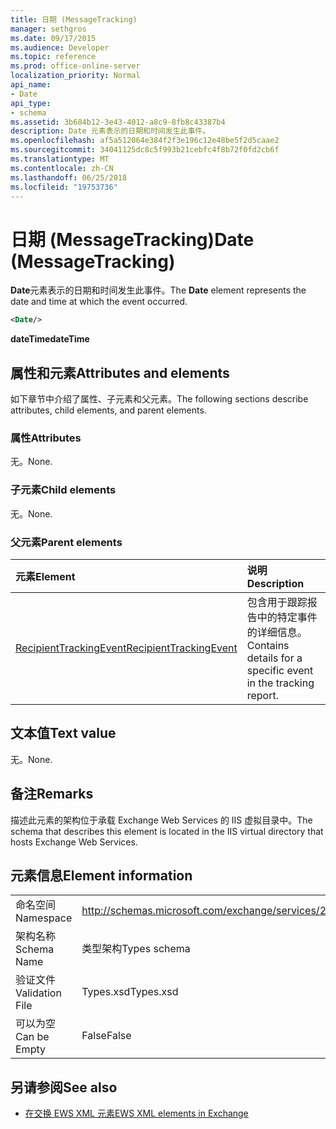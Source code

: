 ```yaml
---
title: 日期 (MessageTracking)
manager: sethgros
ms.date: 09/17/2015
ms.audience: Developer
ms.topic: reference
ms.prod: office-online-server
localization_priority: Normal
api_name:
- Date
api_type:
- schema
ms.assetid: 3b684b12-3e43-4012-a8c9-8fb8c43387b4
description: Date 元素表示的日期和时间发生此事件。
ms.openlocfilehash: af5a512064e384f2f3e196c12e48be5f2d5caae2
ms.sourcegitcommit: 34041125dc8c5f993b21cebfc4f8b72f0fd2cb6f
ms.translationtype: MT
ms.contentlocale: zh-CN
ms.lasthandoff: 06/25/2018
ms.locfileid: "19753736"
---
```

# <a name="date-messagetracking"></a><span data-ttu-id="6cf6d-103">日期 (MessageTracking)</span><span class="sxs-lookup"><span data-stu-id="6cf6d-103">Date (MessageTracking)</span></span>

<span data-ttu-id="6cf6d-104">**Date**元素表示的日期和时间发生此事件。</span><span class="sxs-lookup"><span data-stu-id="6cf6d-104">The **Date** element represents the date and time at which the event occurred.</span></span> 
  
```XML
<Date/>
```

 <span data-ttu-id="6cf6d-105">**dateTime**</span><span class="sxs-lookup"><span data-stu-id="6cf6d-105">**dateTime**</span></span>
## <a name="attributes-and-elements"></a><span data-ttu-id="6cf6d-106">属性和元素</span><span class="sxs-lookup"><span data-stu-id="6cf6d-106">Attributes and elements</span></span>

<span data-ttu-id="6cf6d-107">如下章节中介绍了属性、子元素和父元素。</span><span class="sxs-lookup"><span data-stu-id="6cf6d-107">The following sections describe attributes, child elements, and parent elements.</span></span>
  
### <a name="attributes"></a><span data-ttu-id="6cf6d-108">属性</span><span class="sxs-lookup"><span data-stu-id="6cf6d-108">Attributes</span></span>

<span data-ttu-id="6cf6d-109">无。</span><span class="sxs-lookup"><span data-stu-id="6cf6d-109">None.</span></span>
  
### <a name="child-elements"></a><span data-ttu-id="6cf6d-110">子元素</span><span class="sxs-lookup"><span data-stu-id="6cf6d-110">Child elements</span></span>

<span data-ttu-id="6cf6d-111">无。</span><span class="sxs-lookup"><span data-stu-id="6cf6d-111">None.</span></span>
  
### <a name="parent-elements"></a><span data-ttu-id="6cf6d-112">父元素</span><span class="sxs-lookup"><span data-stu-id="6cf6d-112">Parent elements</span></span>

|<span data-ttu-id="6cf6d-113">**元素**</span><span class="sxs-lookup"><span data-stu-id="6cf6d-113">**Element**</span></span>|<span data-ttu-id="6cf6d-114">**说明**</span><span class="sxs-lookup"><span data-stu-id="6cf6d-114">**Description**</span></span>|
|:-----|:-----|
|[<span data-ttu-id="6cf6d-115">RecipientTrackingEvent</span><span class="sxs-lookup"><span data-stu-id="6cf6d-115">RecipientTrackingEvent</span></span>](recipienttrackingevent.md) <br/> |<span data-ttu-id="6cf6d-116">包含用于跟踪报告中的特定事件的详细信息。</span><span class="sxs-lookup"><span data-stu-id="6cf6d-116">Contains details for a specific event in the tracking report.</span></span>  <br/> |
   
## <a name="text-value"></a><span data-ttu-id="6cf6d-117">文本值</span><span class="sxs-lookup"><span data-stu-id="6cf6d-117">Text value</span></span>

<span data-ttu-id="6cf6d-118">无。</span><span class="sxs-lookup"><span data-stu-id="6cf6d-118">None.</span></span>
  
## <a name="remarks"></a><span data-ttu-id="6cf6d-119">备注</span><span class="sxs-lookup"><span data-stu-id="6cf6d-119">Remarks</span></span>

<span data-ttu-id="6cf6d-120">描述此元素的架构位于承载 Exchange Web Services 的 IIS 虚拟目录中。</span><span class="sxs-lookup"><span data-stu-id="6cf6d-120">The schema that describes this element is located in the IIS virtual directory that hosts Exchange Web Services.</span></span>
  
## <a name="element-information"></a><span data-ttu-id="6cf6d-121">元素信息</span><span class="sxs-lookup"><span data-stu-id="6cf6d-121">Element information</span></span>

|||
|:-----|:-----|
|<span data-ttu-id="6cf6d-122">命名空间</span><span class="sxs-lookup"><span data-stu-id="6cf6d-122">Namespace</span></span>  <br/> |http://schemas.microsoft.com/exchange/services/2006/types  <br/> |
|<span data-ttu-id="6cf6d-123">架构名称</span><span class="sxs-lookup"><span data-stu-id="6cf6d-123">Schema Name</span></span>  <br/> |<span data-ttu-id="6cf6d-124">类型架构</span><span class="sxs-lookup"><span data-stu-id="6cf6d-124">Types schema</span></span>  <br/> |
|<span data-ttu-id="6cf6d-125">验证文件</span><span class="sxs-lookup"><span data-stu-id="6cf6d-125">Validation File</span></span>  <br/> |<span data-ttu-id="6cf6d-126">Types.xsd</span><span class="sxs-lookup"><span data-stu-id="6cf6d-126">Types.xsd</span></span>  <br/> |
|<span data-ttu-id="6cf6d-127">可以为空</span><span class="sxs-lookup"><span data-stu-id="6cf6d-127">Can be Empty</span></span>  <br/> |<span data-ttu-id="6cf6d-128">False</span><span class="sxs-lookup"><span data-stu-id="6cf6d-128">False</span></span>  <br/> |
   
## <a name="see-also"></a><span data-ttu-id="6cf6d-129">另请参阅</span><span class="sxs-lookup"><span data-stu-id="6cf6d-129">See also</span></span>



- [<span data-ttu-id="6cf6d-130">在交换 EWS XML 元素</span><span class="sxs-lookup"><span data-stu-id="6cf6d-130">EWS XML elements in Exchange</span></span>](ews-xml-elements-in-exchange.md)

